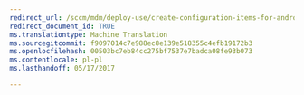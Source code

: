 ```yaml
---
redirect_url: /sccm/mdm/deploy-use/create-configuration-items-for-android-and-samsung-knox-devices-managed-without-the-client
redirect_document_id: TRUE
ms.translationtype: Machine Translation
ms.sourcegitcommit: f9097014c7e988ec8e139e518355c4efb19172b3
ms.openlocfilehash: 00503bc7eb84cc275bf7537e7badca08fe93b073
ms.contentlocale: pl-pl
ms.lasthandoff: 05/17/2017

---
```


